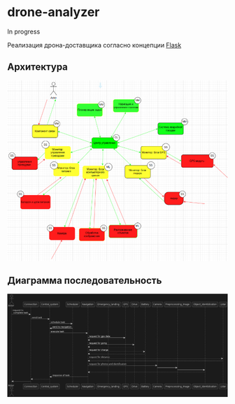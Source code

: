 # drone-analyzer
In progress

Реализация дрона-доставщика согласно концепции [Flask](https://os.kaspersky.ru/soczialnye-seti/flask/)
## Архитектура
![Архитектура](pics/architecture.png)

## Диаграмма последовательность
![Диаграмма последовательности](pics/seq_diagram.png)
